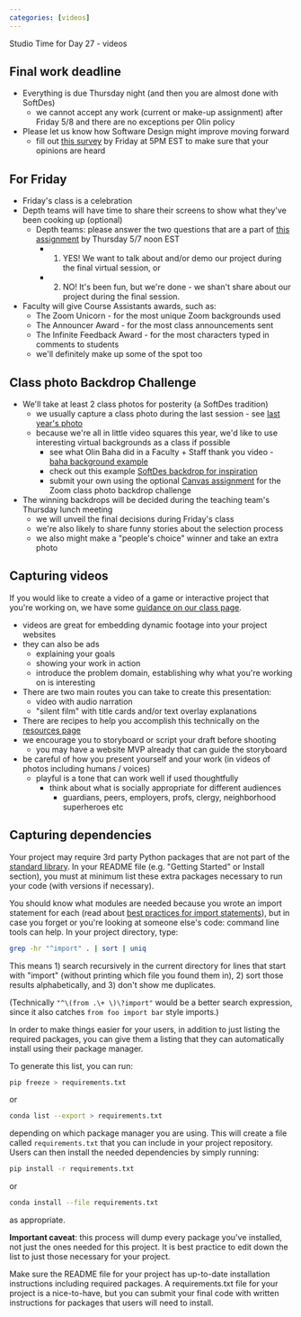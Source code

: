 ```yaml
---
categories: [videos]
---
```


Studio Time for Day 27 - videos


## Final work deadline
  * Everything is due Thursday night (and then you are almost done with SoftDes)
    * we cannot accept any work (current or make-up assignment) after Friday 5/8 and there are no exceptions per Olin policy
  * Please let us know how Software Design might improve moving forward
    * fill out [this survey](https://forms.gle/TpHJYSL7fBXq2fqP7) by Friday at 5PM EST to make sure that your opinions are heard


## For Friday
  * Friday's class is a celebration
  * Depth teams will have time to share their screens to show what they've been cooking up (optional)
    * Depth teams: please answer the two questions that are a part of [this assignment](https://canvas.instructure.com/courses/1804687/assignments/15084637) by Thursday 5/7 noon EST
      * 1) YES! We want to talk about and/or demo our project during the final virtual session, or
      * 2) NO! It's been fun, but we're done - we shan't share about our project during the final session.
  * Faculty will give Course Assistants awards, such as:
    * The Zoom Unicorn - for the most unique Zoom backgrounds used
    * The Announcer Award - for the most class announcements sent
    * The Infinite Feedback Award - for the most characters typed in comments to students
    * we'll definitely make up some of the spot too


## Class photo Backdrop Challenge
  * We'll take at least 2 class photos for posterity (a SoftDes tradition)
    * we usually capture a class photo during the last session - see [last year's photo](https://photos.app.goo.gl/4RAbiHj4N2Yfs6uu6)
    * because we're all in little video squares this year, we'd like to use interesting virtual backgrounds as a class if possible
      * see what Olin Baha did in a Faculty + Staff thank you video - [baha background example](https://drive.google.com/file/d/1i-y_oqX6bz0WnxNyiMZBVOcgI4tJvbNW/view?usp=sharing)
      * check out this example [SoftDes backdrop for inspiration](https://drive.google.com/file/d/1Tqk3-MpcHIh3DaA_7u8JyBUtdjzGOgBB/view?usp=sharing)
      * submit your own using the optional [Canvas assignment](https://canvas.instructure.com/courses/1804687/assignments/15083671) for the Zoom class photo backdrop challenge
  * The winning backdrops will be decided during the teaching team's Thursday lunch meeting
    * we will unveil the final decisions during Friday's class
    * we're also likely to share funny stories about the selection process
    * we also might make a "people's choice" winner and take an extra photo


## Capturing videos
If you would like to create a video of a game or interactive project that you're working on, we have some [guidance on our class page](https://sd2020spring.github.io/resources/#demo-videos).
  * videos are great for embedding dynamic footage into your project websites
  * they can also be ads
    * explaining your goals
    * showing your work in action
    * introduce the problem domain, establishing why what you're working on is interesting
  * There are two main routes you can take to create this presentation:
    * video with audio narration
    * "silent film" with title cards and/or text overlay explanations
  * There are recipes to help you accomplish this technically on the [resources page](/resources/#demo-videos)
  * we encourage you to storyboard or script your draft before shooting
    * you may have a website MVP already that can guide the storyboard
  * be careful of how you present yourself and your work (in videos of photos including humans / voices)
    * playful is a tone that can work well if used thoughtfully
      * think about what is socially appropriate for different audiences
        * guardians, peers, employers, profs, clergy, neighborhood superheroes etc

## Capturing dependencies
Your project may require 3rd party Python packages that are not part of the [standard library](https://docs.python.org/3/library/).
In your README file (e.g. "Getting Started" or Install section), you must at minimum list these extra packages necessary to run your code (with versions if necessary).

You should know what modules are needed because you wrote an import statement for each (read about [best practices for import statements](https://www.python.org/dev/peps/pep-0008/#imports)), but in case you forget or you're looking at someone else's code: command line tools can help.
In your project directory, type:

```bash
grep -hr "^import" . | sort | uniq
```

This means 1) search recursively in the current directory for lines that start with "import" (without printing which file you found them in),
2) sort those results alphabetically, and
3) don't show me duplicates.

(Technically ```"^\(from .\+ \)\?import"``` would be a better search expression, since it also catches ```from foo import bar``` style imports.)


In order to make things easier for your users, in addition to just listing the required packages, you can give them a listing that they can automatically install using their package manager.

To generate this list, you can run:

```bash
pip freeze > requirements.txt
```

or

```bash
conda list --export > requirements.txt
```

depending on which package manager you are using. This will create a file called ```requirements.txt``` that you can include in your project repository.
Users can then install the needed dependencies by simply running:

```bash
pip install -r requirements.txt
```

or

```bash
conda install --file requirements.txt
```

as appropriate.


**Important caveat**: this process will dump every package you've installed, not just the ones needed for this project. It is best practice to edit down the list to just those necessary for your project.


Make sure the README file for your project has up-to-date installation instructions including required packages. A requirements.txt file for your project is a nice-to-have, but you can submit your final code with written instructions for packages that users will need to install.
